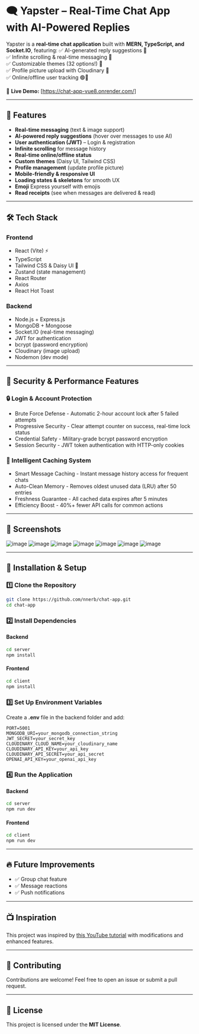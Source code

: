 # 🗨️ Yapster – Real-Time Chat App with AI-Powered Replies

Yapster is a **real-time chat application** built with **MERN, TypeScript, and Socket.IO**, featuring:
✅ AI-generated reply suggestions 🤖  
✅ Infinite scrolling & real-time messaging 💬  
✅ Customizable themes (32 options!) 🎨  
✅ Profile picture upload with Cloudinary 📸  
✅ Online/offline user tracking 🟢🔴

🔗 **Live Demo:** [https://chat-app-vue8.onrender.com/]

---

## 🚀 Features

- **Real-time messaging** (text & image support)
- **AI-powered reply suggestions** (hover over messages to use AI)
- **User authentication (JWT)** – Login & registration
- **Infinite scrolling** for message history
- **Real-time online/offline status**
- **Custom themes** (Daisy UI, Tailwind CSS)
- **Profile management** (update profile picture)
- **Mobile-friendly & responsive UI**
- **Loading states & skeletons** for smooth UX
- **Emoji** Express yourself with emojis
- **Read receipts** (see when messages are delivered & read)

---

## 🛠️ Tech Stack

### Frontend

- React (Vite) ⚡
- TypeScript
- Tailwind CSS & Daisy UI 🎨
- Zustand (state management)
- React Router
- Axios
- React Hot Toast

### Backend

- Node.js + Express.js
- MongoDB + Mongoose
- Socket.IO (real-time messaging)
- JWT for authentication
- bcrypt (password encryption)
- Cloudinary (image upload)
- Nodemon (dev mode)

---

## 🔐 Security & Performance Features

### 🔒 Login & Account Protection

- Brute Force Defense - Automatic 2-hour account lock after 5 failed attempts
- Progressive Security - Clear attempt counter on success, real-time lock status
- Credential Safety - Military-grade bcrypt password encryption
- Session Security - JWT token authentication with HTTP-only cookies

### 🔄 Intelligent Caching System

- Smart Message Caching - Instant message history access for frequent chats
- Auto-Clean Memory - Removes oldest unused data (LRU) after 50 entries
- Freshness Guarantee - All cached data expires after 5 minutes
- Efficiency Boost - 40%+ fewer API calls for common actions

---

## 📸 Screenshots

![image](https://github.com/user-attachments/assets/7ed9ff63-9461-409f-9b15-8ad06b81ba95)
![image](https://github.com/user-attachments/assets/ba8d154d-cef5-44b5-980d-2c31d9323269)
![image](https://github.com/user-attachments/assets/4b3e1b4d-47fb-414d-b1bf-10a3a2937d02)
![image](https://github.com/user-attachments/assets/23d96339-0502-407e-9e4e-29520800d107)
![image](https://github.com/user-attachments/assets/bdff4d38-6426-40f2-8a16-55f7664e4ead)
![image](https://github.com/user-attachments/assets/5b4a298a-12fb-40ea-a177-923fb6839911)
![image](https://github.com/user-attachments/assets/110af312-7e21-41cd-a8fb-84e4a2962df1)

---

## 🚀 Installation & Setup

### 1️⃣ Clone the Repository

```bash
git clone https://github.com/nnerb/chat-app.git
cd chat-app
```

### 2️⃣ Install Dependencies

#### Backend

```bash
cd server
npm install
```

#### Frontend

```bash
cd client
npm install
```

### 3️⃣ Set Up Environment Variables

Create a **.env** file in the backend folder and add:

```env
PORT=5001
MONGODB_URI=your_mongodb_connection_string
JWT_SECRET=your_secret_key
CLOUDINARY_CLOUD_NAME=your_cloudinary_name
CLOUDINARY_API_KEY=your_api_key
CLOUDINARY_API_SECRET=your_api_secret
OPENAI_API_KEY=your_openai_api_key
```

### 4️⃣ Run the Application

#### Backend

```bash
cd server
npm run dev
```

#### Frontend

```bash
cd client
npm run dev
```

---

## 🔥 Future Improvements

- ✅ Group chat feature
- ✅ Message reactions
- ✅ Push notifications

---

## 📺 Inspiration

This project was inspired by [this YouTube tutorial](https://www.youtube.com/watch?v=ntKkVrQqBYY) with modifications and enhanced features.

---

## 🤝 Contributing

Contributions are welcome! Feel free to open an issue or submit a pull request.

---

## 📜 License

This project is licensed under the **MIT License**.
